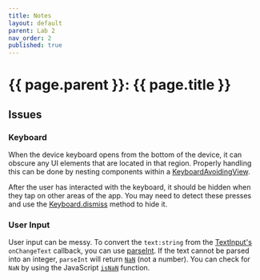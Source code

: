 ```yaml
---
title: Notes
layout: default
parent: Lab 2
nav_order: 2
published: true
---
```


# {{ page.parent }}: {{ page.title }}

## Issues

### Keyboard

When the device keyboard opens from the bottom of the device, it can obscure any
UI elements that are located in that region. Properly handling this can be done
by nesting components within a
[KeyboardAvoidingView](https://reactnative.dev/docs/keyboardavoidingview).

After the user has interacted with the keyboard, it should be hidden when they
tap on other areas of the app. You may need to detect these presses and use the
[Keyboard.dismiss](https://reactnative.dev/docs/keyboard#dismiss) method to hide it.

### User Input

User input can be messy. To convert the `text:string` from the
[TextInput's](https://reactnative.dev/docs/textinput) `onChangeText` callback,
you can use
[parseInt](https://developer.mozilla.org/en-US/docs/Web/JavaScript/Reference/Global_Objects/parseInt).
If the text cannot be parsed into an integer, `parseInt` will return
[`NaN`](https://developer.mozilla.org/en-US/docs/Web/JavaScript/Reference/Global_Objects/NaN)
(not a number). You can check for `NaN` by using the JavaScript
[`isNaN`](https://developer.mozilla.org/en-US/docs/Web/JavaScript/Reference/Global_Objects/isNaN)
function.
